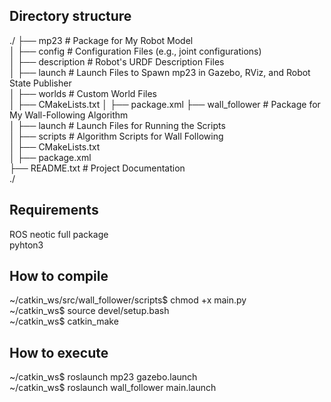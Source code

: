 
## Directory structure

./
├── mp23                  # Package for My Robot Model<br />
│   ├── config            # Configuration Files (e.g., joint configurations)<br />
│   ├── description       # Robot's URDF Description Files<br />
│   ├── launch            # Launch Files to Spawn mp23 in Gazebo, RViz, and Robot State Publisher<br />
│   ├── worlds            # Custom World Files<br />
│   ├── CMakeLists.txt
│   ├── package.xml
├── wall_follower         # Package for My Wall-Following Algorithm<br />
│   ├── launch            # Launch Files for Running the Scripts<br />
│   ├── scripts           # Algorithm Scripts for Wall Following<br />
│   ├── CMakeLists.txt<br />
│   ├── package.xml<br />
├── README.txt             # Project Documentation<br />
./


## Requirements 

ROS neotic full package <br />
pyhton3 <br />

## How to compile

~/catkin_ws/src/wall_follower/scripts$ chmod +x main.py <br />
~/catkin_ws$ source devel/setup.bash <br />
~/catkin_ws$ catkin_make <br />

## How to execute 

~/catkin_ws$ roslaunch mp23 gazebo.launch <br />
~/catkin_ws$ roslaunch wall_follower main.launch <br />



